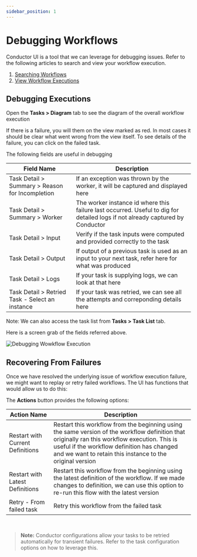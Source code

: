 ```yaml
---
sidebar_position: 1
---
```


# Debugging Workflows

Conductor UI is a tool that we can leverage for debugging issues. Refer to the following articles to search and view
your workflow execution.

1. [Searching Workflows](/content/docs/how-tos/searching-workflows)
2. [View Workflow Executions](/content/docs/how-tos/view-workflow-executions)

## Debugging Executions

Open the **Tasks > Diagram** tab to see the diagram of the overall workflow execution

If there is a failure, you will them on the view marked as red. In most cases it should be clear what went wrong from
the view itself. To see details of the failure, you can click on the failed task.

The following fields are useful in debugging

|Field Name|Description|
|---|---|
| Task Detail > Summary > Reason for Incompletion | If an exception was thrown by the worker, it will be captured and displayed here|
| Task Detail > Summary > Worker | The worker instance id where this failure last occurred. Useful to dig for detailed logs if not already captured by Conductor|
| Task Detail > Input | Verify if the task inputs were computed and provided correctly to the task|
| Task Detail > Output | If output of a previous task is used as an input to your next task, refer here for what was produced|
| Task Detail > Logs | If your task is supplying logs, we can look at that here|
| Task Detail > Retried Task - Select an instance | If your task was retried, we can see all the attempts and correponding details here|

Note: We can also access the task list from **Tasks > Task List** tab.

Here is a screen grab of the fields referred above.

![Debugging Wowkflow Execution](/img/tutorial/workflow_debugging.png)

## Recovering From Failures

Once we have resolved the underlying issue of workflow execution failure, we might want to replay or retry failed
workflows. The UI has functions that would allow us to do this:

The **Actions** button provides the following options:

|Action Name|Description|
|---|---|
| Restart with Current Definitions | Restart this workflow from the beginning using the same version of the workflow definition that originally ran this workflow execution. This is useful if the workflow definition has changed and we want to retain this instance to the original version|
| Restart with Latest Definitions | Restart this workflow from the beginning using the latest definition of the workflow. If we made changes to definition, we can use this option to re-run this flow with the latest version| 
| Retry - From failed task | Retry this workflow from the failed task| 

<br/>

> **Note:** Conductor configurations allow your tasks to be retried automatically for transient failures.
> Refer to the task configuration options on how to leverage this.  
